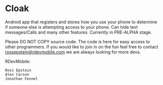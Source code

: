Cloak
=====

Android app that registers and stores how you use your phone to determine if someone else is attempting access to your phone. Can hide text messages/Calls and many other features. Currently in PRE-ALPHA stage.

Please DO NOT COPY source code. The code is here for easy access to other programmers. If you would like to join in on the fun
feel free to contact rossepstein@rdevmobile.com we are always looking for more devs.




RDevMobile:

	Ross Epstein
	Alex Carson
	Jonathan Fennel
